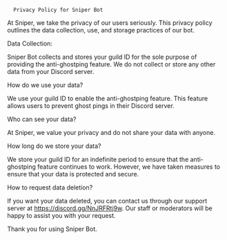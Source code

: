       Privacy Policy for Sniper Bot

At Sniper, we take the privacy of our users seriously. This privacy policy outlines the data collection, use, and storage practices of our bot.

Data Collection:

Sniper Bot collects and stores your guild ID for the sole purpose of providing the anti-ghostping feature. We do not collect or store any other data from your Discord server.

How do we use your data?

We use your guild ID to enable the anti-ghostping feature. This feature allows users to prevent ghost pings in their Discord server.

Who can see your data?

At Sniper, we value your privacy and do not share your data with anyone.

How long do we store your data?

We store your guild ID for an indefinite period to ensure that the anti-ghostping feature continues to work. However, we have taken measures to ensure that your data is protected and secure.

How to request data deletion?

If you want your data deleted, you can contact us through our support server at https://discord.gg/NnJRFRtj9w. Our staff or moderators will be happy to assist you with your request.

Thank you for using Sniper Bot. 
                                                                                                                                                                                      
